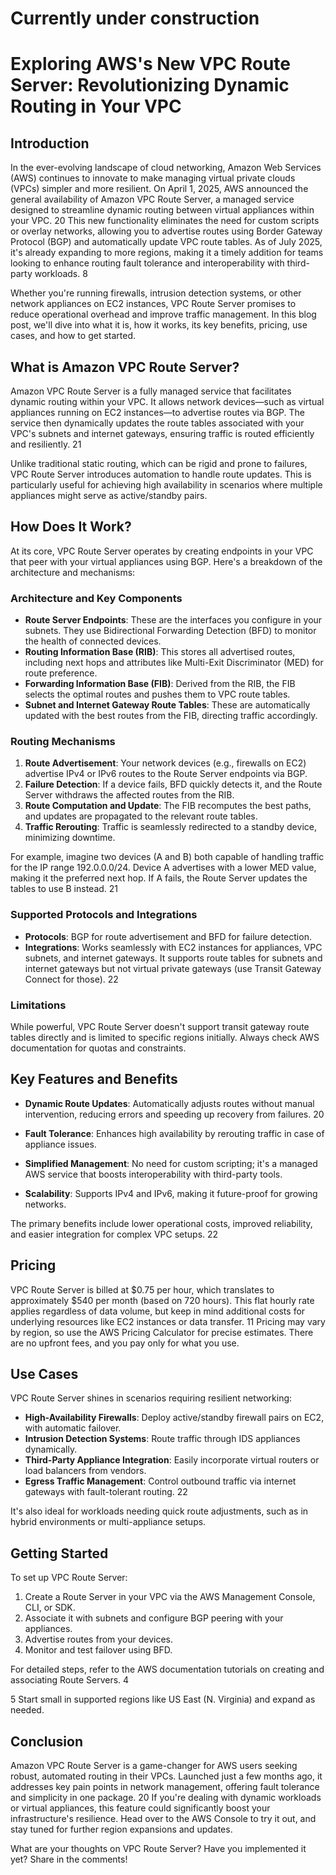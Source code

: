 #    Currently under construction   #######################################################

# Exploring AWS's New VPC Route Server: Revolutionizing Dynamic Routing in Your VPC

## Introduction

In the ever-evolving landscape of cloud networking, Amazon Web Services (AWS) continues to innovate to make managing virtual private clouds (VPCs) simpler and more resilient. On April 1, 2025, AWS announced the general availability of Amazon VPC Route Server, a managed service designed to streamline dynamic routing between virtual appliances within your VPC.
<argument name="citation_id">20</argument>
 This new functionality eliminates the need for custom scripts or overlay networks, allowing you to advertise routes using Border Gateway Protocol (BGP) and automatically update VPC route tables. As of July 2025, it's already expanding to more regions, making it a timely addition for teams looking to enhance routing fault tolerance and interoperability with third-party workloads.
<argument name="citation_id">8</argument>


Whether you're running firewalls, intrusion detection systems, or other network appliances on EC2 instances, VPC Route Server promises to reduce operational overhead and improve traffic management. In this blog post, we'll dive into what it is, how it works, its key benefits, pricing, use cases, and how to get started.

## What is Amazon VPC Route Server?

Amazon VPC Route Server is a fully managed service that facilitates dynamic routing within your VPC. It allows network devices—such as virtual appliances running on EC2 instances—to advertise routes via BGP. The service then dynamically updates the route tables associated with your VPC's subnets and internet gateways, ensuring traffic is routed efficiently and resiliently.
<argument name="citation_id">21</argument>


Unlike traditional static routing, which can be rigid and prone to failures, VPC Route Server introduces automation to handle route updates. This is particularly useful for achieving high availability in scenarios where multiple appliances might serve as active/standby pairs.

## How Does It Work?

At its core, VPC Route Server operates by creating endpoints in your VPC that peer with your virtual appliances using BGP. Here's a breakdown of the architecture and mechanisms:

### Architecture and Key Components
- **Route Server Endpoints**: These are the interfaces you configure in your subnets. They use Bidirectional Forwarding Detection (BFD) to monitor the health of connected devices.
- **Routing Information Base (RIB)**: This stores all advertised routes, including next hops and attributes like Multi-Exit Discriminator (MED) for route preference.
- **Forwarding Information Base (FIB)**: Derived from the RIB, the FIB selects the optimal routes and pushes them to VPC route tables.
- **Subnet and Internet Gateway Route Tables**: These are automatically updated with the best routes from the FIB, directing traffic accordingly.

### Routing Mechanisms
1. **Route Advertisement**: Your network devices (e.g., firewalls on EC2) advertise IPv4 or IPv6 routes to the Route Server endpoints via BGP.
2. **Failure Detection**: If a device fails, BFD quickly detects it, and the Route Server withdraws the affected routes from the RIB.
3. **Route Computation and Update**: The FIB recomputes the best paths, and updates are propagated to the relevant route tables.
4. **Traffic Rerouting**: Traffic is seamlessly redirected to a standby device, minimizing downtime.

For example, imagine two devices (A and B) both capable of handling traffic for the IP range 192.0.0.0/24. Device A advertises with a lower MED value, making it the preferred next hop. If A fails, the Route Server updates the tables to use B instead.
<argument name="citation_id">21</argument>


### Supported Protocols and Integrations
- **Protocols**: BGP for route advertisement and BFD for failure detection.
- **Integrations**: Works seamlessly with EC2 instances for appliances, VPC subnets, and internet gateways. It supports route tables for subnets and internet gateways but not virtual private gateways (use Transit Gateway Connect for those).
<argument name="citation_id">22</argument>


### Limitations
While powerful, VPC Route Server doesn't support transit gateway route tables directly and is limited to specific regions initially. Always check AWS documentation for quotas and constraints.

## Key Features and Benefits

- **Dynamic Route Updates**: Automatically adjusts routes without manual intervention, reducing errors and speeding up recovery from failures.
<argument name="citation_id">20</argument>

- **Fault Tolerance**: Enhances high availability by rerouting traffic in case of appliance issues.
- **Simplified Management**: No need for custom scripting; it's a managed AWS service that boosts interoperability with third-party tools.
- **Scalability**: Supports IPv4 and IPv6, making it future-proof for growing networks.

The primary benefits include lower operational costs, improved reliability, and easier integration for complex VPC setups.
<argument name="citation_id">22</argument>


## Pricing

VPC Route Server is billed at $0.75 per hour, which translates to approximately $540 per month (based on 720 hours). This flat hourly rate applies regardless of data volume, but keep in mind additional costs for underlying resources like EC2 instances or data transfer.
<argument name="citation_id">11</argument>
 Pricing may vary by region, so use the AWS Pricing Calculator for precise estimates. There are no upfront fees, and you pay only for what you use.

## Use Cases

VPC Route Server shines in scenarios requiring resilient networking:
- **High-Availability Firewalls**: Deploy active/standby firewall pairs on EC2, with automatic failover.
- **Intrusion Detection Systems**: Route traffic through IDS appliances dynamically.
- **Third-Party Appliance Integration**: Easily incorporate virtual routers or load balancers from vendors.
- **Egress Traffic Management**: Control outbound traffic via internet gateways with fault-tolerant routing.
<argument name="citation_id">22</argument>


It's also ideal for workloads needing quick route adjustments, such as in hybrid environments or multi-appliance setups.

## Getting Started

To set up VPC Route Server:
1. Create a Route Server in your VPC via the AWS Management Console, CLI, or SDK.
2. Associate it with subnets and configure BGP peering with your appliances.
3. Advertise routes from your devices.
4. Monitor and test failover using BFD.

For detailed steps, refer to the AWS documentation tutorials on creating and associating Route Servers.
<argument name="citation_id">4</argument>

<argument name="citation_id">5</argument>
 Start small in supported regions like US East (N. Virginia) and expand as needed.

## Conclusion

Amazon VPC Route Server is a game-changer for AWS users seeking robust, automated routing in their VPCs. Launched just a few months ago, it addresses key pain points in network management, offering fault tolerance and simplicity in one package.
<argument name="citation_id">20</argument>
 If you're dealing with dynamic workloads or virtual appliances, this feature could significantly boost your infrastructure's resilience. Head over to the AWS Console to try it out, and stay tuned for further region expansions and updates.

What are your thoughts on VPC Route Server? Have you implemented it yet? Share in the comments!
